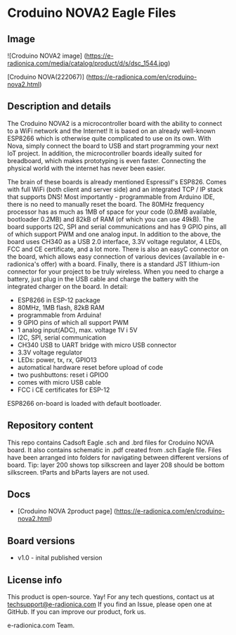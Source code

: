 # Croduino NOVA2 Eagle Files
## Image
![Croduino NOVA2 image]
(https://e-radionica.com/media/catalog/product/d/s/dsc_1544.jpg)

[Croduino NOVA(222067)] (https://e-radionica.com/en/croduino-nova2.html)

## Description and details
The Croduino NOVA2 is a microcontroller board with the ability to connect to a WiFi network and the Internet! It is based on an already well-known ESP8266 which is otherwise quite complicated to use on its own. With Nova, simply connect the board to USB and start programming your next IoT project. In addition, the microcontroller boards ideally suited for breadboard, which makes prototyping is even faster. Connecting the physical world with the internet has never been easier.

The brain of these boards is already mentioned Espressif's ESP826. Comes with full WiFi (both client and server side) and an integrated TCP / IP stack that supports DNS! Most importantly - programmable from Arduino IDE, there is no need to manually reset the board. The 80MHz frequency processor has as much as 1MB of space for your code (0.8MB available, bootloader 0.2MB) and 82kB of RAM (of which you can use 49kB). The board supports I2C, SPI and serial communications and has 9 GPIO pins, all of which support PWM and one analog input. In addition to the above, the board uses CH340 as a USB 2.0 interface, 3.3V voltage regulator, 4 LEDs, FCC and CE certificate, and a lot more. There is also an easyC connector on the board, which allows easy connection of various devices (available in e-radionica's offer) with a board. Finally, there is a standard JST lithium-ion connector for your project to be truly wireless. When you need to charge a battery, just plug in the USB cable and charge the battery with the integrated charger on the board. In detail:

- ESP8266 in ESP-12 package
- 80MHz, 1MB flash, 82kB RAM
- programmable from Arduina!
- 9 GPIO pins of which all support PWM
- 1 analog input(ADC), max. voltage 1V i 5V
- I2C, SPI, serial communication
- CH340 USB to UART bridge with micro USB connector
- 3.3V voltage regulator
- LEDs: power, tx, rx, GPIO13
- automatical hardware reset before upload of code
- two pushbuttons: reset i GPIO0
- comes with micro USB cable
- FCC i CE certificates for ESP-12

ESP8266 on-board is loaded with default bootloader.

## Repository content
This repo contains Cadsoft Eagle .sch and .brd files for Croduino NOVA board. It also contains schematic in .pdf created from .sch Eagle file. 
Files have been arranged into folders for navigating between different versions of board. 
Tip: layer 200 shows top silkscreen and layer 208 should be bottom silkscreen. tParts and bParts layers are not used.

## Docs
- [Croduino NOVA 2product page] (https://e-radionica.com/en/croduino-nova2.html)

## Board versions
- v1.0 - inital published version 

## License info
This product is open-source. Yay!
For any tech questions, contact us at techsupport@e-radionica.com
If you find an Issue, please open one at GitHub. If you can improve our product, fork us.

e-radionica.com Team.